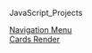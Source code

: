 JavaScript_Projects

[Navigation Menu](https://madinamehl.github.io/JavaScript/Lesson_17/Classwork/index.html#) 
</br>
[Cards Render](https://madinamehl.github.io/JavaScript/Lesson_17/Homework/index.html#)